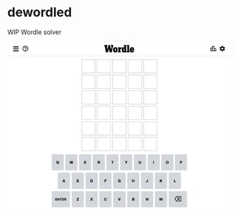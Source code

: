 # dewordled
WIP Wordle solver

![Example solution of Wordle 04-21-2022](https://github.com/jvnlwn/dewordled/blob/main/app/examples/04-21-2022.gif)
